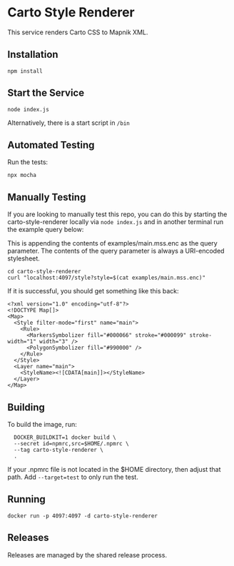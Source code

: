 # Carto Style Renderer

This service renders Carto CSS to Mapnik XML.

## Installation

```
npm install
```

## Start the Service

```
node index.js
```

Alternatively, there is a start script in `/bin`

## Automated Testing

Run the tests:

```
npx mocha
```

## Manually Testing

If you are looking to manually test this repo, you can do this by starting the carto-style-renderer locally via `node index.js` and in another terminal run the example query below:

This is appending the contents of examples/main.mss.enc as the query parameter. The contents of the query parameter is always a URI-encoded stylesheet.

```
cd carto-style-renderer
curl "localhost:4097/style?style=$(cat examples/main.mss.enc)"
```

If it is successful, you should get something like this back:

```
<?xml version="1.0" encoding="utf-8"?>
<!DOCTYPE Map[]>
<Map>
  <Style filter-mode="first" name="main">
    <Rule>
      <MarkersSymbolizer fill="#000066" stroke="#000099" stroke-width="1" width="3" />
      <PolygonSymbolizer fill="#990000" />
    </Rule>
  </Style>
  <Layer name="main">
    <StyleName><![CDATA[main]]></StyleName>
  </Layer>
</Map>
```

## Building

To build the image, run:

```
  DOCKER_BUILDKIT=1 docker build \
  --secret id=npmrc,src=$HOME/.npmrc \
  --tag carto-style-renderer \
  .
```

If your .npmrc file is not located in the $HOME directory, then adjust that path.
Add `--target=test` to only run the test.

## Running

```
docker run -p 4097:4097 -d carto-style-renderer
```

## Releases

Releases are managed by the shared release process.
